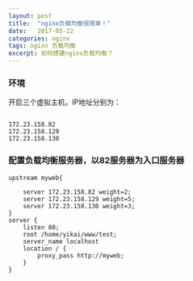 ```yaml
---
layout: post
title:  "nginx负载均衡很简单！"
date:   2017-05-22
categories: nginx
tags: ngixn 负载均衡 
excerpt: 如何搭建nginx负载均衡？
---
```



### 环境

开启三个虚拟主机，IP地址分别为：
```shell

172.23.158.82
172.23.158.129
172.23.158.130

```


### 配置负载均衡服务器，以82服务器为入口服务器

```shell
upstream myweb{

    server 172.23.158.82 weight=2;
    server 172.23.158.129 weight=5;
    server 172.23.158.130 weight=3;
}
server {
    listen 80;
    root /home/yikai/www/test;
    server_name localhost
    location / {
        proxy_pass http://myweb;
    }
}

```



